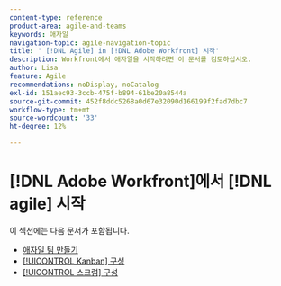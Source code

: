 ```yaml
---
content-type: reference
product-area: agile-and-teams
keywords: 애자일
navigation-topic: agile-navigation-topic
title: ' [!DNL Agile] in [!DNL Adobe Workfront] 시작'
description: Workfront에서 애자일을 시작하려면 이 문서를 검토하십시오.
author: Lisa
feature: Agile
recommendations: noDisplay, noCatalog
exl-id: 151aec93-3ccb-475f-b894-61be20a8544a
source-git-commit: 452f8ddc5268a0d67e32090d166199f2fad7dbc7
workflow-type: tm+mt
source-wordcount: '33'
ht-degree: 12%

---
```


# [!DNL Adobe Workfront]에서 [!DNL agile] 시작

이 섹션에는 다음 문서가 포함됩니다.

* [애자일 팀 만들기](../../agile/get-started-with-agile-in-workfront/create-an-agile-team.md)
* [[!UICONTROL Kanban] 구성](../../agile/get-started-with-agile-in-workfront/configure-kanban.md)
* [[!UICONTROL 스크럼] 구성](../../agile/get-started-with-agile-in-workfront/configure-scrum.md)
